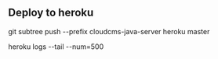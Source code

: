 ## Deploy to heroku
git subtree push --prefix cloudcms-java-server heroku master

heroku logs --tail --num=500
